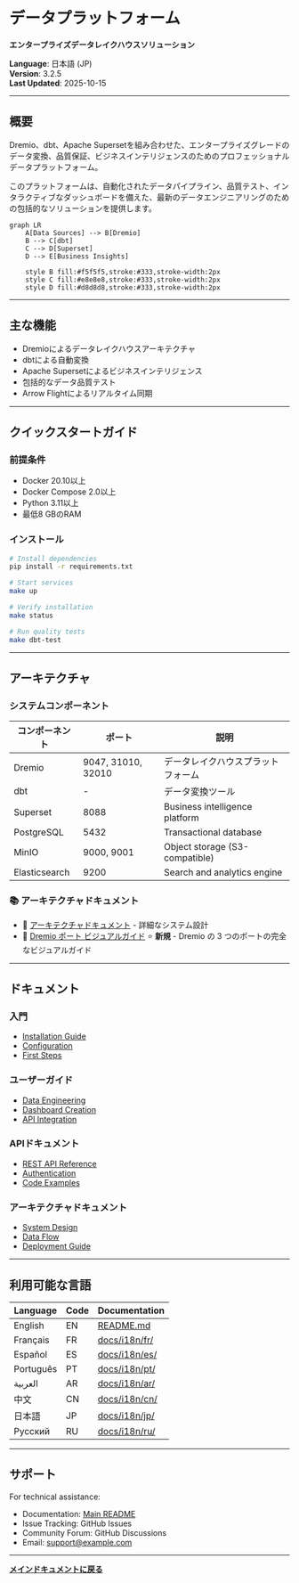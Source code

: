﻿# データプラットフォーム

**エンタープライズデータレイクハウスソリューション**

**Language**: 日本語 (JP)  
**Version**: 3.2.5  
**Last Updated**: 2025-10-15

---

## 概要

Dremio、dbt、Apache Supersetを組み合わせた、エンタープライズグレードのデータ変換、品質保証、ビジネスインテリジェンスのためのプロフェッショナルデータプラットフォーム。

このプラットフォームは、自動化されたデータパイプライン、品質テスト、インタラクティブなダッシュボードを備えた、最新のデータエンジニアリングのための包括的なソリューションを提供します。

```mermaid
graph LR
    A[Data Sources] --> B[Dremio]
    B --> C[dbt]
    C --> D[Superset]
    D --> E[Business Insights]
    
    style B fill:#f5f5f5,stroke:#333,stroke-width:2px
    style C fill:#e8e8e8,stroke:#333,stroke-width:2px
    style D fill:#d8d8d8,stroke:#333,stroke-width:2px
```

---

## 主な機能

- Dremioによるデータレイクハウスアーキテクチャ
- dbtによる自動変換
- Apache Supersetによるビジネスインテリジェンス
- 包括的なデータ品質テスト
- Arrow Flightによるリアルタイム同期

---

## クイックスタートガイド

### 前提条件

- Docker 20.10以上
- Docker Compose 2.0以上
- Python 3.11以上
- 最低8 GBのRAM

### インストール

```bash
# Install dependencies
pip install -r requirements.txt

# Start services
make up

# Verify installation
make status

# Run quality tests
make dbt-test
```

---

## アーキテクチャ

### システムコンポーネント

| コンポーネント | ポート | 説明 |
|-----------|------|-------------|
| Dremio | 9047, 31010, 32010 | データレイクハウスプラットフォーム |
| dbt | - | データ変換ツール |
| Superset | 8088 | Business intelligence platform |
| PostgreSQL | 5432 | Transactional database |
| MinIO | 9000, 9001 | Object storage (S3-compatible) |
| Elasticsearch | 9200 | Search and analytics engine |

### 📚 アーキテクチャドキュメント

- 📘 [アーキテクチャドキュメント](architecture/) - 詳細なシステム設計
- 🎯 [Dremio ポート ビジュアルガイド](architecture/dremio-ports-visual.md) ⭐ **新規** - Dremio の 3 つのポートの完全なビジュアルガイド

---

## ドキュメント

### 入門
- [Installation Guide](getting-started/)
- [Configuration](getting-started/)
- [First Steps](getting-started/)

### ユーザーガイド
- [Data Engineering](guides/)
- [Dashboard Creation](guides/)
- [API Integration](guides/)

### APIドキュメント
- [REST API Reference](api/)
- [Authentication](api/)
- [Code Examples](api/)

### アーキテクチャドキュメント
- [System Design](architecture/)
- [Data Flow](architecture/)
- [Deployment Guide](architecture/)

---

## 利用可能な言語

| Language | Code | Documentation |
|----------|------|---------------|
| English | EN | [README.md](../../../README.md) |
| Français | FR | [docs/i18n/fr/](../fr/README.md) |
| Español | ES | [docs/i18n/es/](../es/README.md) |
| Português | PT | [docs/i18n/pt/](../pt/README.md) |
| العربية | AR | [docs/i18n/ar/](../ar/README.md) |
| 中文 | CN | [docs/i18n/cn/](../cn/README.md) |
| 日本語 | JP | [docs/i18n/jp/](../jp/README.md) |
| Русский | RU | [docs/i18n/ru/](../ru/README.md) |

---

## サポート

For technical assistance:
- Documentation: [Main README](../../../README.md)
- Issue Tracking: GitHub Issues
- Community Forum: GitHub Discussions
- Email: support@example.com

---

**[メインドキュメントに戻る](../../../README.md)**
